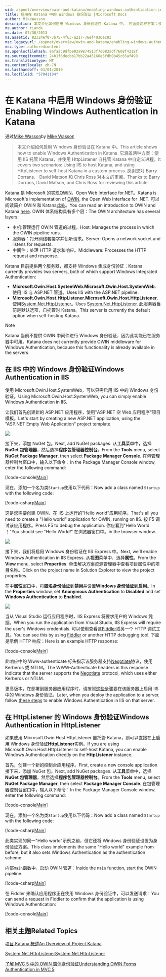 ```yaml
---
uid: aspnet/overview/owin-and-katana/enabling-windows-authentication-in-katana
title: 启用在 Katana 中的 Windows 身份验证 |Microsoft Docs
author: MikeWasson
description: 本文介绍如何启用 Windows 身份验证在 Katana 中。 它涵盖两种方案：使用 IIS 托管 Katana，并使用 HttpListener 自托管 Kat...
ms.author: riande
ms.date: 07/30/2013
ms.assetid: 82324ef0-3b75-4f63-a217-76ef4036ec93
msc.legacyurl: /aspnet/overview/owin-and-katana/enabling-windows-authentication-in-katana
msc.type: authoredcontent
ms.openlocfilehash: 8afa2c9dfbe03a9874513f7d083adf7608f4218f
ms.sourcegitcommit: 24b1f6decbb17bb22a45166e5fdb0845c65af498
ms.translationtype: MT
ms.contentlocale: zh-CN
ms.lasthandoff: 03/01/2019
ms.locfileid: "57041104"
---
```

<a name="enabling-windows-authentication-in-katana"></a><span data-ttu-id="9eea2-104">在 Katana 中启用 Windows 身份验证</span><span class="sxs-lookup"><span data-stu-id="9eea2-104">Enabling Windows Authentication in Katana</span></span>
====================
<span data-ttu-id="9eea2-105">通过[Mike Wasson](https://github.com/MikeWasson)</span><span class="sxs-lookup"><span data-stu-id="9eea2-105">by [Mike Wasson](https://github.com/MikeWasson)</span></span>

> <span data-ttu-id="9eea2-106">本文介绍如何启用 Windows 身份验证在 Katana 中。</span><span class="sxs-lookup"><span data-stu-id="9eea2-106">This article shows how to enable Windows Authentication in Katana.</span></span> <span data-ttu-id="9eea2-107">它涵盖两种方案：使用 IIS 托管 Katana，并使用 HttpListener 自托管 Katana 中自定义进程。</span><span class="sxs-lookup"><span data-stu-id="9eea2-107">It covers two scenarios: Using IIS to host Katana, and using HttpListener to self-host Katana in a custom process.</span></span> <span data-ttu-id="9eea2-108">感谢您对 Barry Dorrans、 David Matson 和 Chris Ross 对本文的审阅。</span><span class="sxs-lookup"><span data-stu-id="9eea2-108">Thanks to Barry Dorrans, David Matson, and Chris Ross for reviewing this article.</span></span>


<span data-ttu-id="9eea2-109">Katana 是 Microsoft 的实现[OWIN](http://owin.org/)，Open Web Interface for.NET。</span><span class="sxs-lookup"><span data-stu-id="9eea2-109">Katana is Microsoft's implementation of [OWIN](http://owin.org/), the Open Web Interface for .NET.</span></span> <span data-ttu-id="9eea2-110">可以阅读简介 OWIN 和 Katana[此处](an-overview-of-project-katana.md)。</span><span class="sxs-lookup"><span data-stu-id="9eea2-110">You can read an introduction to OWIN and Katana [here](an-overview-of-project-katana.md).</span></span> <span data-ttu-id="9eea2-111">OWIN 体系结构具有多个层：</span><span class="sxs-lookup"><span data-stu-id="9eea2-111">The OWIN architecture has several layers:</span></span>

- <span data-ttu-id="9eea2-112">主机:管理运行 OWIN 管道的过程。</span><span class="sxs-lookup"><span data-stu-id="9eea2-112">Host: Manages the process in which the OWIN pipeline runs.</span></span>
- <span data-ttu-id="9eea2-113">服务器：打开网络套接字并侦听请求。</span><span class="sxs-lookup"><span data-stu-id="9eea2-113">Server: Opens a network socket and listens for requests.</span></span>
- <span data-ttu-id="9eea2-114">中间件：处理 HTTP 请求和响应。</span><span class="sxs-lookup"><span data-stu-id="9eea2-114">Middleware: Processes the HTTP request and response.</span></span>

<span data-ttu-id="9eea2-115">Katana 目前提供两个服务器，都支持 Windows 集成身份验证：</span><span class="sxs-lookup"><span data-stu-id="9eea2-115">Katana currently provides two servers, both of which support Windows Integrated Authentication:</span></span>

- <span data-ttu-id="9eea2-116">**Microsoft.Owin.Host.SystemWeb**.</span><span class="sxs-lookup"><span data-stu-id="9eea2-116">**Microsoft.Owin.Host.SystemWeb**.</span></span> <span data-ttu-id="9eea2-117">使用 IIS 与 ASP.NET 管道。</span><span class="sxs-lookup"><span data-stu-id="9eea2-117">Uses IIS with the ASP.NET pipeline.</span></span>
- <span data-ttu-id="9eea2-118">**Microsoft.Owin.Host.HttpListener**.</span><span class="sxs-lookup"><span data-stu-id="9eea2-118">**Microsoft.Owin.Host.HttpListener**.</span></span> <span data-ttu-id="9eea2-119">使用[System.Net.HttpListener](https://msdn.microsoft.com/library/system.net.httplistener.aspx)。</span><span class="sxs-lookup"><span data-stu-id="9eea2-119">Uses [System.Net.HttpListener](https://msdn.microsoft.com/library/system.net.httplistener.aspx).</span></span> <span data-ttu-id="9eea2-120">此服务器当前是默认选项，自托管时 Katana。</span><span class="sxs-lookup"><span data-stu-id="9eea2-120">This server is currently the default option when self-hosting Katana.</span></span>

> [!NOTE]
> <span data-ttu-id="9eea2-121">Katana 当前不提供 OWIN 中间件进行 Windows 身份验证，因为此功能已在服务器中可用。</span><span class="sxs-lookup"><span data-stu-id="9eea2-121">Katana does not currently provide OWIN middleware for Windows Authentication, because this functionality is already available in the servers.</span></span>

## <a name="windows-authentication-in-iis"></a><span data-ttu-id="9eea2-122">在 IIS 中的 Windows 身份验证</span><span class="sxs-lookup"><span data-stu-id="9eea2-122">Windows Authentication in IIS</span></span>

<span data-ttu-id="9eea2-123">使用 Microsoft.Owin.Host.SystemWeb，可以只需启用 IIS 中的 Windows 身份验证。</span><span class="sxs-lookup"><span data-stu-id="9eea2-123">Using Microsoft.Owin.Host.SystemWeb, you can simply enable Windows Authentication in IIS.</span></span>

<span data-ttu-id="9eea2-124">让我们首先创建新的 ASP.NET 应用程序，使用"ASP.NET 空 Web 应用程序"项目模板。</span><span class="sxs-lookup"><span data-stu-id="9eea2-124">Let's start by creating a new ASP.NET application, using the "ASP.NET Empty Web Application" project template.</span></span>

![](enabling-windows-authentication-in-katana/_static/image1.png)

<span data-ttu-id="9eea2-125">接下来，添加 NuGet 包。</span><span class="sxs-lookup"><span data-stu-id="9eea2-125">Next, add NuGet packages.</span></span> <span data-ttu-id="9eea2-126">从**工具**菜单中，选择**NuGet 包管理器**，然后选择**程序包管理器控制台**。</span><span class="sxs-lookup"><span data-stu-id="9eea2-126">From the **Tools** menu, select **NuGet Package Manager**, then select **Package Manager Console**.</span></span> <span data-ttu-id="9eea2-127">在包管理器控制台窗口中，输入以下命令：</span><span class="sxs-lookup"><span data-stu-id="9eea2-127">In the Package Manager Console window, enter the following command:</span></span>

[!code-console[Main](enabling-windows-authentication-in-katana/samples/sample1.cmd)]

<span data-ttu-id="9eea2-128">现在，添加一个名为类`Startup`使用以下代码：</span><span class="sxs-lookup"><span data-stu-id="9eea2-128">Now add a class named `Startup` with the following code:</span></span>

[!code-csharp[Main](enabling-windows-authentication-in-katana/samples/sample2.cs)]

<span data-ttu-id="9eea2-129">这是您需要创建 OWIN，在 IIS 上运行的"Hello world"应用程序。</span><span class="sxs-lookup"><span data-stu-id="9eea2-129">That's all you need to create a "Hello world" application for OWIN, running on IIS.</span></span> <span data-ttu-id="9eea2-130">按 F5 调试该应用程序。</span><span class="sxs-lookup"><span data-stu-id="9eea2-130">Press F5 to debug the application.</span></span> <span data-ttu-id="9eea2-131">你应看到"Hello World ！"</span><span class="sxs-lookup"><span data-stu-id="9eea2-131">You should see "Hello World!"</span></span> <span data-ttu-id="9eea2-132">在浏览器窗口中。</span><span class="sxs-lookup"><span data-stu-id="9eea2-132">in the browser window.</span></span>

![](enabling-windows-authentication-in-katana/_static/image2.png)

<span data-ttu-id="9eea2-133">接下来，我们将启用 Windows 身份验证在 IIS Express 中。</span><span class="sxs-lookup"><span data-stu-id="9eea2-133">Next, we'll enable Windows Authentication in IIS Express.</span></span> <span data-ttu-id="9eea2-134">从**视图**菜单中，选择**属性**。</span><span class="sxs-lookup"><span data-stu-id="9eea2-134">From the **View** menu, select **Properties**.</span></span> <span data-ttu-id="9eea2-135">单击解决方案资源管理器中查看项目属性中的项目名称。</span><span class="sxs-lookup"><span data-stu-id="9eea2-135">Click on the project name in Solution Explorer to view the project properties.</span></span>

<span data-ttu-id="9eea2-136">在中**属性**窗口中，将**匿名身份验证**到**禁用**并设置**Windows 身份验证**到**启用**。</span><span class="sxs-lookup"><span data-stu-id="9eea2-136">In the **Properties** window, set **Anonymous Authentication** to **Disabled** and set **Windows Authentication** to **Enabled**.</span></span>

![](enabling-windows-authentication-in-katana/_static/image3.png)

<span data-ttu-id="9eea2-137">当从 Visual Studio 运行应用程序时，IIS Express 将要求用户的 Windows 凭据。</span><span class="sxs-lookup"><span data-stu-id="9eea2-137">When you run the application from Visual Studio, IIS Express will require the user's Windows credentials.</span></span> <span data-ttu-id="9eea2-138">可以使用查看这[Fiddler](http://fiddler2.com/home)或另一个 HTTP 调试工具。</span><span class="sxs-lookup"><span data-stu-id="9eea2-138">You can see this by using [Fiddler](http://fiddler2.com/home) or another HTTP debugging tool.</span></span> <span data-ttu-id="9eea2-139">下面是示例 HTTP 响应：</span><span class="sxs-lookup"><span data-stu-id="9eea2-139">Here is an example HTTP response:</span></span>

[!code-console[Main](enabling-windows-authentication-in-katana/samples/sample3.cmd?highlight=1,5-6)]

<span data-ttu-id="9eea2-140">此响应中的 Www-authenticate 标头指示该服务器支持[Negotiate](http://www.ietf.org/rfc/rfc4559.txt)协议，使用 Kerberos 或 NTLM。</span><span class="sxs-lookup"><span data-stu-id="9eea2-140">The WWW-Authenticate headers in this response indicate that the server supports the [Negotiate](http://www.ietf.org/rfc/rfc4559.txt) protocol, which uses either Kerberos or NTLM.</span></span>

<span data-ttu-id="9eea2-141">更高版本，在部署到服务器应用程序时，请按照[这些步骤](https://www.iis.net/configreference/system.webserver/security/authentication/windowsauthentication)要在该服务器上启用 IIS 中的 Windows 身份验证。</span><span class="sxs-lookup"><span data-stu-id="9eea2-141">Later, when you deploy the application to a server, follow [these steps](https://www.iis.net/configreference/system.webserver/security/authentication/windowsauthentication) to enable Windows Authentication in IIS on that server.</span></span>

## <a name="windows-authentication-in-httplistener"></a><span data-ttu-id="9eea2-142">在 HttpListener 的 Windows 身份验证</span><span class="sxs-lookup"><span data-stu-id="9eea2-142">Windows Authentication in HttpListener</span></span>

<span data-ttu-id="9eea2-143">如果使用 Microsoft.Owin.Host.HttpListener 自托管 Katana，则可以直接在上启用 Windows 身份验证**HttpListener**实例。</span><span class="sxs-lookup"><span data-stu-id="9eea2-143">If you are using Microsoft.Owin.Host.HttpListener to self-host Katana, you can enable Windows Authentication directly on the **HttpListener** instance.</span></span>

<span data-ttu-id="9eea2-144">首先，创建一个新的控制台应用程序。</span><span class="sxs-lookup"><span data-stu-id="9eea2-144">First, create a new console application.</span></span> <span data-ttu-id="9eea2-145">接下来，添加 NuGet 包。</span><span class="sxs-lookup"><span data-stu-id="9eea2-145">Next, add NuGet packages.</span></span> <span data-ttu-id="9eea2-146">从**工具**菜单中，选择**NuGet 包管理器**，然后选择**程序包管理器控制台**。</span><span class="sxs-lookup"><span data-stu-id="9eea2-146">From the **Tools** menu, select **NuGet Package Manager**, then select **Package Manager Console**.</span></span> <span data-ttu-id="9eea2-147">在包管理器控制台窗口中，输入以下命令：</span><span class="sxs-lookup"><span data-stu-id="9eea2-147">In the Package Manager Console window, enter the following command:</span></span>

[!code-console[Main](enabling-windows-authentication-in-katana/samples/sample4.cmd)]

<span data-ttu-id="9eea2-148">现在，添加一个名为类`Startup`使用以下代码：</span><span class="sxs-lookup"><span data-stu-id="9eea2-148">Now add a class named `Startup` with the following code:</span></span>

[!code-csharp[Main](enabling-windows-authentication-in-katana/samples/sample5.cs)]

<span data-ttu-id="9eea2-149">此类实现的同一"Hello world"示例之前，但它还将 Windows 身份验证设置为身份验证方案。</span><span class="sxs-lookup"><span data-stu-id="9eea2-149">This class implements the same "Hello world" example from before, but it also sets Windows Authentication as the authentication scheme.</span></span>

<span data-ttu-id="9eea2-150">内部`Main`函数中，启动 OWIN 管道：</span><span class="sxs-lookup"><span data-stu-id="9eea2-150">Inside the `Main` function, start the OWIN pipeline:</span></span>

[!code-csharp[Main](enabling-windows-authentication-in-katana/samples/sample6.cs)]

<span data-ttu-id="9eea2-151">在 Fiddler 来确认应用程序正在使用 Windows 身份验证中，可以发送请求：</span><span class="sxs-lookup"><span data-stu-id="9eea2-151">You can send a request in Fiddler to confirm that the application is using Windows Authentication:</span></span>

[!code-console[Main](enabling-windows-authentication-in-katana/samples/sample7.cmd?highlight=1,4-5)]

## <a name="related-topics"></a><span data-ttu-id="9eea2-152">相关主题</span><span class="sxs-lookup"><span data-stu-id="9eea2-152">Related Topics</span></span>

[<span data-ttu-id="9eea2-153">项目 Katana 概述</span><span class="sxs-lookup"><span data-stu-id="9eea2-153">An Overview of Project Katana</span></span>](an-overview-of-project-katana.md)

[<span data-ttu-id="9eea2-154">System.Net.HttpListener</span><span class="sxs-lookup"><span data-stu-id="9eea2-154">System.Net.HttpListener</span></span>](https://msdn.microsoft.com/library/system.net.httplistener.aspx)

[<span data-ttu-id="9eea2-155">了解 MVC 5 中的 OWIN 窗体身份验证</span><span class="sxs-lookup"><span data-stu-id="9eea2-155">Understanding OWIN Forms Authentication in MVC 5</span></span>](https://blogs.msdn.com/b/webdev/archive/2013/07/03/understanding-owin-forms-authentication-in-mvc-5.aspx)
